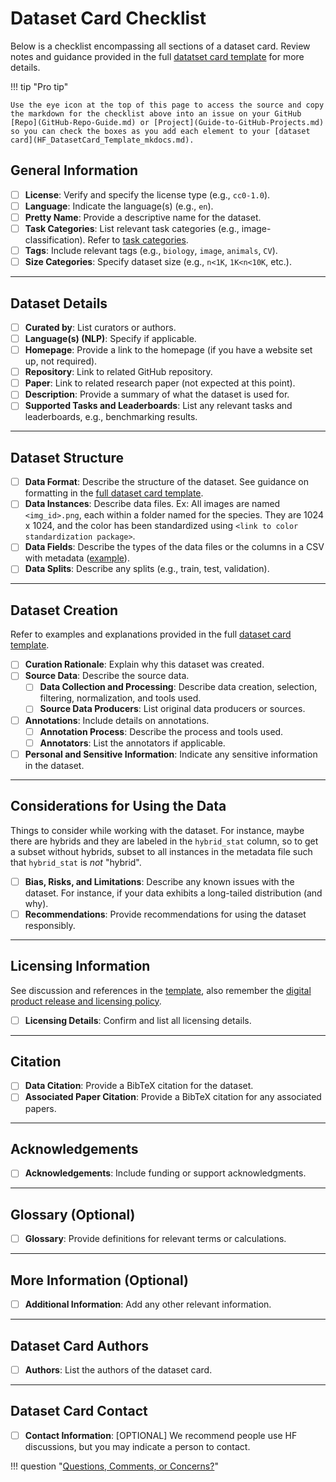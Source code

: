 # Dataset Card Checklist
Below is a checklist encompassing all sections of a dataset card. Review notes and guidance provided in the full [datatset card template](HF_DatasetCard_Template_mkdocs.md/) for more details.

!!! tip "Pro tip" 

    Use the eye icon at the top of this page to access the source and copy the markdown for the checklist above into an issue on your GitHub [Repo](GitHub-Repo-Guide.md) or [Project](Guide-to-GitHub-Projects.md) so you can check the boxes as you add each element to your [dataset card](HF_DatasetCard_Template_mkdocs.md).

## General Information

- [ ] **License**: Verify and specify the license type (e.g., `cc0-1.0`).
- [ ] **Language**: Indicate the language(s) (e.g., `en`).
- [ ] **Pretty Name**: Provide a descriptive name for the dataset.
- [ ] **Task Categories**: List relevant task categories (e.g., image-classification). Refer to [task categories](https://github.com/huggingface/huggingface.js/blob/main/packages/tasks/src/pipelines.ts).
- [ ] **Tags**: Include relevant tags (e.g., `biology`, `image`, `animals`, `CV`).
- [ ] **Size Categories**: Specify dataset size (e.g., `n<1K`, `1K<n<10K`, etc.).

---

## Dataset Details

- [ ] **Curated by**: List curators or authors.
- [ ] **Language(s) (NLP)**: Specify if applicable.
- [ ] **Homepage**: Provide a link to the homepage (if you have a website set up, not required).
- [ ] **Repository**: Link to related GitHub repository.
- [ ] **Paper**: Link to related research paper (not expected at this point).
- [ ] **Description**: Provide a summary of what the dataset is used for.
- [ ] **Supported Tasks and Leaderboards**: List any relevant tasks and leaderboards, e.g., benchmarking results.

---

## Dataset Structure

- [ ] **Data Format**: Describe the structure of the dataset. See guidance on formatting in the [full dataset card template](HF_DatasetCard_Template_mkdocs.md/#__codelineno-0-71).
- [ ] **Data Instances**: Describe data files.
Ex: All images are named `<img_id>.png`, each within a folder named for the species. They are 1024 x 1024, and the color has been standardized using `<link to color standardization package>`.
- [ ] **Data Fields**: Describe the types of the data files or the columns in a CSV with metadata ([example](HF_DatasetCard_Template_mkdocs.md/#__codelineno-0-114)).
- [ ] **Data Splits**: Describe any splits (e.g., train, test, validation).

---

## Dataset Creation
Refer to examples and explanations provided in the full [dataset card template](HF_DatasetCard_Template_mkdocs.md/#__codelineno-0-129).

- [ ] **Curation Rationale**: Explain why this dataset was created.
- [ ] **Source Data**: Describe the source data.
    - [ ] **Data Collection and Processing**: Describe data creation, selection, filtering, normalization, and tools used.
    - [ ] **Source Data Producers**: List original data producers or sources.
- [ ] **Annotations**: Include details on annotations.
    - [ ] **Annotation Process**: Describe the process and tools used.
    - [ ] **Annotators**: List the annotators if applicable.
- [ ] **Personal and Sensitive Information**: Indicate any sensitive information in the dataset.

---

## Considerations for Using the Data
Things to consider while working with the dataset. For instance, maybe there are hybrids and they are labeled in the `hybrid_stat` column, so to get a subset without hybrids, subset to all instances in the metadata file such that `hybrid_stat` is _not_ "hybrid".

- [ ] **Bias, Risks, and Limitations**: Describe any known issues with the dataset. For instance, if your data exhibits a long-tailed distribution (and why). 
- [ ] **Recommendations**: Provide recommendations for using the dataset responsibly.

---

## Licensing Information
See discussion and references in the [template](HF_DatasetCard_Template_mkdocs.md/#__codelineno-0-19), also remember the [digital product release and licensing policy](Digital-products-release-licensing-policy.md/).

- [ ] **Licensing Details**: Confirm and list all licensing details.

---

## Citation

- [ ] **Data Citation**: Provide a BibTeX citation for the dataset.
- [ ] **Associated Paper Citation**: Provide a BibTeX citation for any associated papers.

---

## Acknowledgements

- [ ] **Acknowledgements**: Include funding or support acknowledgments.

---

## Glossary (Optional)

- [ ] **Glossary**: Provide definitions for relevant terms or calculations.

---

## More Information (Optional)

- [ ] **Additional Information**: Add any other relevant information.

---

## Dataset Card Authors

- [ ] **Authors**: List the authors of the dataset card.

---

## Dataset Card Contact

- [ ] **Contact Information**: [OPTIONAL] We recommend people use HF discussions, but you may indicate a person to contact.

!!! question "[Questions, Comments, or Concerns?](https://github.com/Imageomics/Imageomics-guide/issues)"
